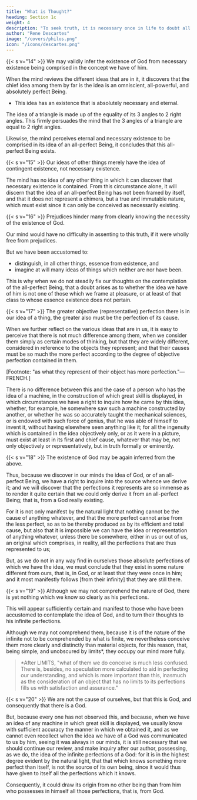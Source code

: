 ```yaml
---
title: "What is Thought?"
heading: Section 1c
weight: 4
description: "To seek truth, it is necessary once in life to doubt all things as far as possible."
author: "Rene Descartes"
image: "/covers/philos.png"
icon: "/icons/descartes.png"
---
```



{{< s v="14" >}} We may validly infer the existence of God from necessary existence being comprised in the concept we have of him.

When the mind reviews the different ideas that are in it, it discovers that the chief idea among them by far is the idea is an omniscient, all-powerful, and absolutely perfect Being.
- This idea has an existence that is absolutely necessary and eternal.
<!-- In this idea there is contained not only possible and contingent existence, as in the ideas of all other things which it clearly perceives, but  -->

The idea of a triangle is made up of the equality of its 3 angles to 2 right angles. This firmly persuades the mind that the 3 angles of a triangle are equal to 2 right angles.

Likewise, the mind perceives eternal and necessary existence to be comprised in its idea of an all-perfect Being, it concludes that this all-perfect Being exists.


{{< s v="15" >}} Our ideas of other things merely have the idea of contingent existence, not necessary existence.

The mind has no idea of any other thing in which it can discover that necessary existence is contained. From this circumstance alone, it will discern that the idea of an all-perfect Being has not been framed by itself, and that it does not represent a chimera, but a true and immutable nature, which must exist since it can only be conceived as necessarily existing.


{{< s v="16" >}} Prejudices hinder many from clearly knowing the necessity of the existence of God.

Our mind would have no difficulty in assenting to this truth, if it were wholly free from prejudices.

But we have been accustomed to:
- distinguish, in all other things, essence from existence, and
- imagine at will many ideas of things which neither are nor have been.

This is why when we do not steadily fix our thoughts on the contemplation of the all-perfect Being, that a doubt arises as to whether the idea we have of him is not one of those which we frame at pleasure, or at least of that class to whose essence existence does not pertain.


{{< s v="17" >}} The greater objective (representative) perfection there is in our idea of a thing, the greater also must be the perfection of its cause.

When we further reflect on the various ideas that are in us, it is easy to perceive that there is not much difference among them, when we consider them simply as certain modes of thinking, but that they are widely different, considered in reference to the objects they represent; and that their causes must be so much the more perfect according to the degree of objective perfection contained in them. 

[Footnote: "as what they represent of their object has more perfection."—FRENCH.] 

There is no difference between this and the case of a person who has the idea of a machine, in the construction of which great skill is displayed, in which circumstances we have a right to inquire how he came by this idea, whether, for example, he somewhere saw such a machine constructed by another, or whether he was so accurately taught the mechanical sciences, or is endowed with such force of genius, that he was able of himself to invent it, without having elsewhere seen anything like it; for all the ingenuity which is contained in the idea objectively only, or as it were in a picture, must exist at least in its first and chief cause, whatever that may be, not only objectively or representatively, but in truth formally or eminently.


{{< s v="18" >}}  The existence of God may be again inferred from the above.

Thus, because we discover in our minds the idea of God, or of an all-perfect Being, we have a right to inquire into the source whence we derive it; and we will discover that the perfections it represents are so immense as to render it quite certain that we could only derive it from an all-perfect Being; that is, from a God really existing.

For it is not only manifest by the natural light that nothing cannot be the cause of anything whatever, and that the more perfect cannot arise from the less perfect, so as to be thereby produced as by its efficient and total cause, but also that it is impossible we can have the idea or representation of anything whatever, unless there be somewhere, either in us or out of us, an original which comprises, in reality, all the perfections that are thus represented to us; 

But, as we do not in any way find in ourselves those absolute perfections of which we have the idea, we must conclude that they exist in some nature different from ours, that is, in God, or at least that they were once in him; and it most manifestly follows [from their infinity] that they are still there.


{{< s v="19" >}} Although we may not comprehend the nature of God, there is yet nothing which we know so clearly as his perfections.

This will appear sufficiently certain and manifest to those who have been accustomed to contemplate the idea of God, and to turn their thoughts to his infinite perfections.

Although we may not comprehend them, because it is of the nature of the infinite not to be comprehended by what is finite, we nevertheless conceive them more clearly and distinctly than material objects, for this reason, that, being simple, and unobscured by limits*, they occupy our mind more fully.

> *After LIMITS, "what of them we do conceive is much less confused. There is, besides, no speculation more calculated to aid in perfecting our understanding, and which is more important than this, inasmuch as the consideration of an object that has no limits to its perfections fills us with satisfaction and assurance."



{{< s v="20" >}} We are not the cause of ourselves, but that this is God, and consequently that there is a God.

But, because every one has not observed this, and because, when we have an idea of any machine in which great skill is displayed, we usually know with sufficient accuracy the manner in which we obtained it, and as we cannot even recollect when the idea we have of a God was communicated to us by him, seeing it was always in our minds, it is still necessary that we should continue our review, and make inquiry after our author, possessing, as we do, the idea of the infinite perfections of a God: for it is in the highest degree evident by the natural light, that that which knows something more perfect than itself, is not the source of its own being, since it would thus have given to itself all the perfections which it knows. 

Consequently, it could draw its origin from no other being than from him who possesses in himself all those perfections, that is, from God.


